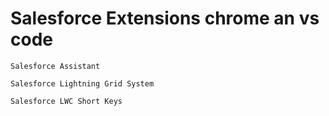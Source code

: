 # Salesforce Extensions chrome an vs code

```
Salesforce Assistant

Salesforce Lightning Grid System

Salesforce LWC Short Keys

```
